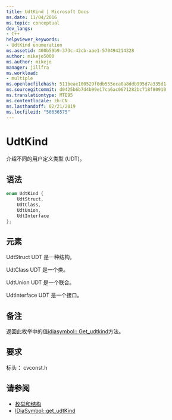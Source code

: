 ```yaml
---
title: UdtKind | Microsoft Docs
ms.date: 11/04/2016
ms.topic: conceptual
dev_langs:
- C++
helpviewer_keywords:
- UdtKind enumeration
ms.assetid: 400b59b9-373c-42cb-aae1-570494214328
author: mikejo5000
ms.author: mikejo
manager: jillfra
ms.workload:
- multiple
ms.openlocfilehash: 511beae100529f0db555eca0a8ddb995d7a335d1
ms.sourcegitcommit: d0425b6b7d4b99e17ca6ac0671282bc718f80910
ms.translationtype: MTE95
ms.contentlocale: zh-CN
ms.lasthandoff: 02/21/2019
ms.locfileid: "56636575"
---
```

# <a name="udtkind"></a>UdtKind
介绍不同的用户定义类型 (UDT)。

## <a name="syntax"></a>语法

```C++
enum UdtKind {
    UdtStruct,
    UdtClass,
    UdtUnion,
    UdtInterface
};
```

## <a name="elements"></a>元素
UdtStruct UDT 是一种结构。

UdtClass UDT 是一个类。

UdtUnion UDT 是一个联合。

UdtInterface UDT 是一个接口。

## <a name="remarks"></a>备注
返回此枚举中的值[idiasymbol:: Get_udtkind](../../debugger/debug-interface-access/idiasymbol-get-udtkind.md)方法。

## <a name="requirements"></a>要求
标头： cvconst.h

## <a name="see-also"></a>请参阅
- [枚举和结构](../../debugger/debug-interface-access/enumerations-and-structures.md)
- [IDiaSymbol::get_udtKind](../../debugger/debug-interface-access/idiasymbol-get-udtkind.md)

